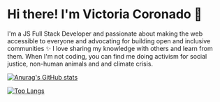 
  # Hi there! I'm Victoria Coronado 👋


I'm a JS Full Stack Developer and passionate about making the web accessible to everyone and advocating for building open and inclusive communities ✨ I love sharing my knowledge with others and learn from them. When I'm not coding, you can find me doing activism for social justice, non-human animals and  and climate crisis.


[![Anurag's GitHub stats](https://github-readme-stats.vercel.app/api?username=viccoronado)](https://github.com/viccoronado/github-readme-stats)

[![Top Langs](https://github-readme-stats.vercel.app/api/top-langs/?username=viccoronado&layout=compact)](https://github.com/viccoronado/github-readme-stats)

